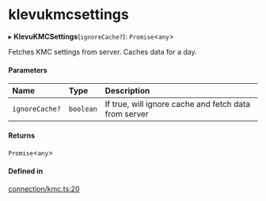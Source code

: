 # klevukmcsettings
      
▸ **KlevuKMCSettings**(`ignoreCache?`): `Promise`<`any`\>

Fetches KMC settings from server. Caches data for a day.

#### Parameters

| Name | Type | Description |
| :------ | :------ | :------ |
| `ignoreCache?` | `boolean` | If true, will ignore cache and fetch data from server |

#### Returns

`Promise`<`any`\>

#### Defined in

[connection/kmc.ts:20](https://github.com/klevultd/frontend-sdk/blob/4665e27/packages/klevu-core/src/connection/kmc.ts#L20)

